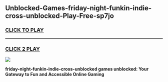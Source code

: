 
## Unblocked-Games-friday-night-funkin-indie-cross-unblocked-Play-Free-sp7jo
<h3>
<a href="https://premium76.site?title=friday-night-funkin-indie-cross-unblocked&ref=23A">CLICK TO PLAY</a></h3>
<hr>

<h3>
<a href="https://premium76.site?title=friday-night-funkin-indie-cross-unblocked&ref=23A">CLICK 2 PLAY</a>
  
</h3>

<a href="https://premium76.site?title=friday-night-funkin-indie-cross-unblocked&ref=23A"><img src="https://clearcache.store/games.png"></a>


**friday-night-funkin-indie-cross-unblocked games unblocked: Your Gateway to Fun and Accessible Online Gaming**
